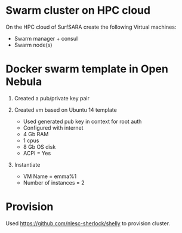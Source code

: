 # Swarm cluster on HPC cloud

On the HPC cloud of SurfSARA create the following Virtual machines:

* Swarm manager + consul
* Swarm node(s)

# Docker swarm template in Open Nebula

1. Created a pub/private key pair
2. Created vm based on Ubuntu 14 template

    * Used generated pub key in context for root auth
    * Configured with internet
    * 4 Gb RAM
    * 1 cpus
    * 8 Gb OS disk
    * ACPI = Yes

3. Instantiate

    * VM Name = emma%1
    * Number of instances = 2

# Provision

Used https://github.com/nlesc-sherlock/shelly to provision cluster.
